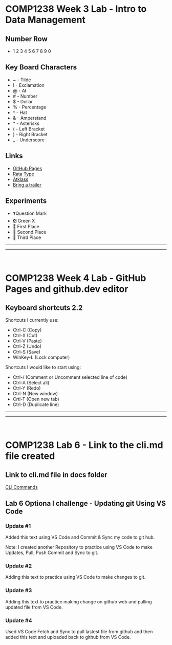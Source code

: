 # COMP1238 Week 3 Lab - Intro to Data Management

## Number Row 
- 1 2 3 4 5 6 7 8 9 0

## Key Board Characters
  - ~ - Tilde
  - ! - Exclamation
  - @ - At
  - \# - Number
  - $ - Dollar
  - % - Percentage
  - ^ - Hat
  - & - Amperstand
  - \* - Asterisks
  - ( - Left Bracket
  - ) - Right Bracket
  - _ - Underscore
 
## Links
- [GitHub Pages](https://github.com/)
- [Rata Type](https://www.ratatype.com/)
- [Atklass](https://app.atklass.com/)
- [Bring a trailer](https://bringatrailer.com/)
  
## Experiments
- ❓Question Mark
- ❎ Green X
- 🥇 First Place
- 🥈 Second Place
- 🥉 Third Place

<hr>
<hr>
<br>

# COMP1238 Week 4 Lab - GitHub Pages and github.dev editor

## Keyboard shortcuts 2.2
Shortcuts I currently use:
- Ctrl-C (Copy)
- Ctrl-X (Cut)
- Ctrl-V (Paste)
- Ctrl-Z (Undo)
- Ctrl-S (Save)
- WinKey-L (Lock computer)

Shortcuts I would like to start using: 
- Ctrl-/ (Comment or Uncomment selected line of code)
- Ctrl-A (Select all)
- Ctrl-Y (Redo)
- Ctrl-N (New window)
- Crtl-T (Open new tab)
- Ctrl-D (Duplicate line)

<hr>
<hr>
<br>

# COMP1238 Lab 6 - Link to the cli.md file created 

## Link to cli.md file in docs folder
[CLI Commands](docs/cli.md)


##  Lab 6 Optiona l challenge - Updating git Using VS Code

### Update #1

Added this text using VS Code and Commit & Sync my code to git hub.

Note: I created another Repository to practice using VS Code to make Updates, Pull, Push Commit and Sync to git. 

### Update #2

Adding this text to practice using VS Code to make changes to git. 

### Update #3

Adding this text to practice making change on github web and pulling updated file from VS Code.

### Update #4

Used VS Code Fetch and Sync to pull lastest file from github and then added this text and uploaded back to github from VS Code.
